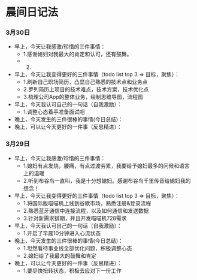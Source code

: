 # 晨间日记法



### 3月30日
- 早上，今天让我感激/珍惜的三件事情：
    - 1.感谢媳妇对我最大的肯定和认可，还有鼓舞。
    - 2.
- 早上，今天让我变得更好的三件事情（todo list top 3 => 目标，聚焦）：
    - 1.刷新自己职场简历，凸显自己熟悉的技术点和业务点
    - 2.罗列简历上项目的技术难点，技术方案，技术优化点
    - 3.梳理公司App的整体业务，绘制思维导图，流程图
- 早上，今天我认可自己的一句话（自我激励）：
    - 1.调整心态着手准备面试吧
- 晚上，今天发生的三件很棒的事情(今日总结)：
- 晚上，可以让今天更好的一件事（反思精进）：



### 3月29日
- 早上，今天让我感激/珍惜的三件事情：
    - 1.媳妇有点发烧，腰痛，有点过渡劳累，我要给予媳妇最多的问候和语言上的温暖
    - 2.听到布谷鸟一直叫，我是十分想媳妇。感谢布谷鸟千里传音给媳妇我的想念！
- 早上，今天让我变得更好的三件事情（todo list top 3 => 目标，聚焦）：
    - 1.将国际版喵喵机上线到谷歌市场，熟悉注册&登录流程
    - 2.熟悉蓝牙通信中连接流程，以及如何通信和发送数据
    - 3.针对新需求排期，并且开发喵喵机728需求
- 早上，今天我认可自己的一句话（自我激励）：
    - 1.开启了早晨10分钟进入心流状态
- 晚上，今天发生的三件很棒的事情(今日总结)：
    - 1.坦然看待事业线全部优化问题，积极调整心态
    - 2.媳妇给了我最大的鼓舞和肯定
- 晚上，可以让今天更好的一件事（反思精进）：
    - 1.要尽快扭转状态，积极去应对下一份工作




